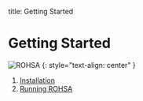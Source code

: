 title: Getting Started

# Getting Started

![ROHSA](|media|/LogoMakr_0dTJ9B.png)
{: style="text-align: center" }

1. [Installation](./install.html)
2. [Running ROHSA](./running.html)
